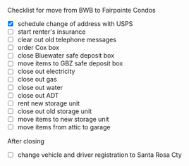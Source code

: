 Checklist for move from BWB to Fairpointe Condos

- [x] schedule change of address with USPS
- [ ] start renter's insurance
- [ ] clear out old telephone messages
- [ ] order Cox box
- [ ] close Bluewater safe deposit box
- [ ] move items to GBZ safe deposit box
- [ ] close out electricity
- [ ] close out gas
- [ ] close out water
- [ ] close out ADT
- [ ] rent new storage unit
- [ ] close out old storage unit
- [ ] move items to new storage unit
- [ ] move items from attic to garage

After closing

- [ ] change vehicle and driver registration to Santa Rosa Cty



